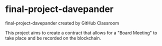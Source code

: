 # final-project-davepander
final-project-davepander created by GitHub Classroom

This project aims to create a contract that allows for a "Board Meeting" to take place and be recorded on the blockchain.

